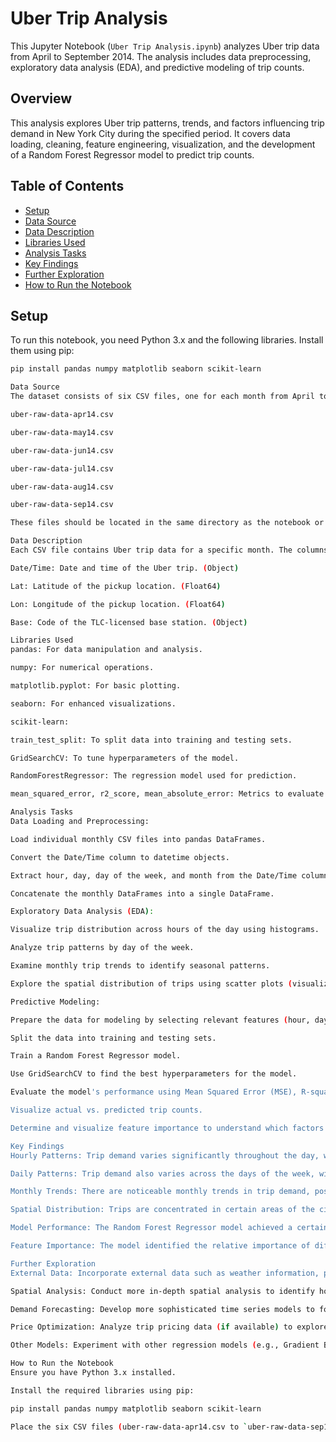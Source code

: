 # Uber Trip Analysis

This Jupyter Notebook (`Uber Trip Analysis.ipynb`) analyzes Uber trip data from April to September 2014. The analysis includes data preprocessing, exploratory data analysis (EDA), and predictive modeling of trip counts.

## Overview

This analysis explores Uber trip patterns, trends, and factors influencing trip demand in New York City during the specified period. It covers data loading, cleaning, feature engineering, visualization, and the development of a Random Forest Regressor model to predict trip counts.

## Table of Contents

-   [Setup](#setup)
-   [Data Source](#data-source)
-   [Data Description](#data-description)
-   [Libraries Used](#libraries-used)
-   [Analysis Tasks](#analysis-tasks)
-   [Key Findings](#key-findings)
-   [Further Exploration](#further-exploration)
-   [How to Run the Notebook](#how-to-run-the-notebook)

## Setup

To run this notebook, you need Python 3.x and the following libraries. Install them using pip:

```bash
pip install pandas numpy matplotlib seaborn scikit-learn

Data Source
The dataset consists of six CSV files, one for each month from April to September 2014:

uber-raw-data-apr14.csv

uber-raw-data-may14.csv

uber-raw-data-jun14.csv

uber-raw-data-jul14.csv

uber-raw-data-aug14.csv

uber-raw-data-sep14.csv

These files should be located in the same directory as the notebook or placed in a subdirectory (e.g., data/).

Data Description
Each CSV file contains Uber trip data for a specific month. The columns are:

Date/Time: Date and time of the Uber trip. (Object)

Lat: Latitude of the pickup location. (Float64)

Lon: Longitude of the pickup location. (Float64)

Base: Code of the TLC-licensed base station. (Object)

Libraries Used
pandas: For data manipulation and analysis.

numpy: For numerical operations.

matplotlib.pyplot: For basic plotting.

seaborn: For enhanced visualizations.

scikit-learn:

train_test_split: To split data into training and testing sets.

GridSearchCV: To tune hyperparameters of the model.

RandomForestRegressor: The regression model used for prediction.

mean_squared_error, r2_score, mean_absolute_error: Metrics to evaluate model performance.

Analysis Tasks
Data Loading and Preprocessing:

Load individual monthly CSV files into pandas DataFrames.

Convert the Date/Time column to datetime objects.

Extract hour, day, day of the week, and month from the Date/Time column to create new features.

Concatenate the monthly DataFrames into a single DataFrame.

Exploratory Data Analysis (EDA):

Visualize trip distribution across hours of the day using histograms.

Analyze trip patterns by day of the week.

Examine monthly trip trends to identify seasonal patterns.

Explore the spatial distribution of trips using scatter plots (visualizing Lat and Lon).

Predictive Modeling:

Prepare the data for modeling by selecting relevant features (hour, day, dayofweek, month).

Split the data into training and testing sets.

Train a Random Forest Regressor model.

Use GridSearchCV to find the best hyperparameters for the model.

Evaluate the model's performance using Mean Squared Error (MSE), R-squared (R²), and Mean Absolute Error (MAE).

Visualize actual vs. predicted trip counts.

Determine and visualize feature importance to understand which factors most influence trip counts.

Key Findings
Hourly Patterns: Trip demand varies significantly throughout the day, with peak hours generally occurring in the late afternoon and evening.

Daily Patterns: Trip demand also varies across the days of the week, with certain days showing higher or lower demand.

Monthly Trends: There are noticeable monthly trends in trip demand, possibly indicating seasonal effects or overall growth.

Spatial Distribution: Trips are concentrated in certain areas of the city, reflecting population density and activity centers.

Model Performance: The Random Forest Regressor model achieved a certain level of accuracy in predicting trip counts, with specific MSE, R², and MAE values (these should be updated with the actual values from your notebook run).

Feature Importance: The model identified the relative importance of different features in predicting trip counts (e.g., hour of the day might be more important than the month).

Further Exploration
External Data: Incorporate external data such as weather information, public transport schedules, or event calendars to improve the model's accuracy.

Spatial Analysis: Conduct more in-depth spatial analysis to identify hotspots, cluster trip origins and destinations, or analyze traffic patterns.

Demand Forecasting: Develop more sophisticated time series models to forecast future trip demand.

Price Optimization: Analyze trip pricing data (if available) to explore price elasticity or optimize pricing strategies.

Other Models: Experiment with other regression models (e.g., Gradient Boosting, XGBoost) to compare performance.

How to Run the Notebook
Ensure you have Python 3.x installed.

Install the required libraries using pip:

pip install pandas numpy matplotlib seaborn scikit-learn

Place the six CSV files (uber-raw-data-apr14.csv to `uber-raw-data-sep14.csv
